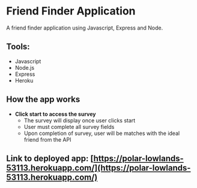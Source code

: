 # Friend Finder Application
A friend finder application using Javascript, Express and Node.


## Tools:
* Javascript
* Node.js
* Express
* Heroku

## How the app works

* **Click start to access the survey** 
    * The survey will display once user clicks start
    * User must complete all survey fields
    * Upon completion of survey, user will be matches with the ideal friend from the API

## Link to deployed app: [https://polar-lowlands-53113.herokuapp.com/](https://polar-lowlands-53113.herokuapp.com/)